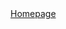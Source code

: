 <html>
<body>
<a href="https://bkw2023.github.io/smartmeter/" target="_blank">Homepage</a>
</body>
</html>
